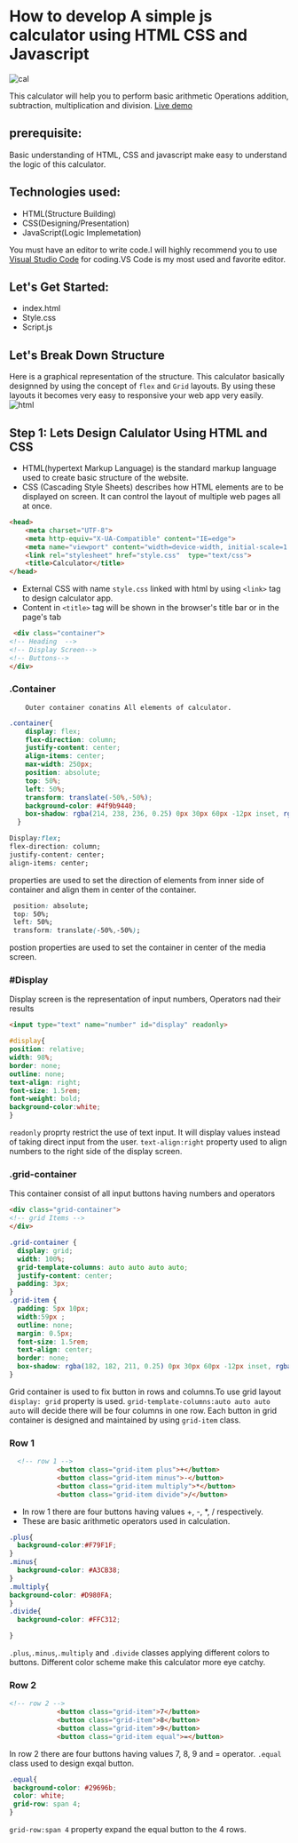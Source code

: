 # How to develop A simple js calculator using HTML CSS and Javascript


![cal](https://user-images.githubusercontent.com/69719511/116789828-4b65a380-aaca-11eb-8831-09b66819923a.PNG)

This calculator will help you to perform basic arithmetic Operations  addition, subtraction, multiplication and division.
[Live demo](https://zeecalculator.netlify.app/)

## prerequisite:
Basic understanding of HTML, CSS and javascript make easy to understand the logic of this calculator.

## Technologies used:
* HTML(Structure Building)
* CSS(Designing/Presentation)
* JavaScript(Logic Implemetation)

You must have an editor to write code.I will highly recommend you to use [Visual Studio Code](https://code.visualstudio.com/) for coding.VS Code is my most used and favorite editor.



## Let's Get Started:
* index.html
* Style.css
* Script.js
## Let's Break Down Structure



Here is a graphical representation of the structure. This calculator basically designned by using the concept of `flex` and `Grid` layouts.
By using these layouts it becomes very easy to responsive your web app very easily.
![html](https://user-images.githubusercontent.com/69719511/116796233-58978800-aaf4-11eb-9b6e-82d0db26a09b.jpg)

## Step 1: Lets Design Calulator Using HTML and CSS
* HTML(hypertext Markup Language) is the standard markup language used to create basic structure of the website.
* CSS (Cascading Style Sheets) describes how HTML elements are to be displayed on screen. It can control the layout of multiple web pages all at once.

```html
<head>
    <meta charset="UTF-8">
    <meta http-equiv="X-UA-Compatible" content="IE=edge">
    <meta name="viewport" content="width=device-width, initial-scale=1.0">
    <link rel="stylesheet" href="style.css"  type="text/css">
    <title>Calculator</title>
</head>

```
* External CSS with name `style.css` linked with html by using `<link>` tag to design calculator app.
* Content in `<title>` tag will be shown in the browser's title bar or in the page's tab

```html
 <div class="container">
<!-- Heading  -->
<!-- Display Screen-->
<!-- Buttons-->
</div>
```
### .Container
        Outer container conatins All elements of calculator.
```css
.container{        
    display: flex;
    flex-direction: column;
    justify-content: center;
    align-items: center;   
    max-width: 250px;    
    position: absolute;
    top: 50%;
    left: 50%;
    transform: translate(-50%,-50%);
    background-color: #4f9b9440;
    box-shadow: rgba(214, 238, 236, 0.25) 0px 30px 60px -12px inset, rgba(15, 161, 130, 0.3) 0px 18px 36px -18px inset;
  }

```

```css
Display:flex;
flex-direction: column;
justify-content: center;
align-items: center;
```
properties are used to set the direction of elements from inner side of container and align them in center of the container.

```css
 position: absolute;
 top: 50%;
 left: 50%;
 transform: translate(-50%,-50%);
```
postion properties are used to set the container in center of the media screen.

### #Display
Display screen is the representation of input numbers, Operators nad their results
```html
<input type="text" name="number" id="display" readonly>
```
```css
#display{
position: relative;
width: 98%;
border: none;
outline: none;
text-align: right;
font-size: 1.5rem;
font-weight: bold;
background-color:white;
}
```
`readonly` proprty restrict the use of text input. It will display values instead of taking direct input from the user. `text-align:right` property used to align numbers to the right side of the display screen.

### .grid-container
This container consist of all input buttons having numbers and operators
```html
<div class="grid-container">       
<!-- grid Items -->
</div>
```
```css
.grid-container {    
  display: grid;
  width: 100%;
  grid-template-columns: auto auto auto auto;
  justify-content: center;  
  padding: 3px;
}
.grid-item {
  padding: 5px 10px;  
  width:59px ;
  outline: none;
  margin: 0.5px;
  font-size: 1.5rem;
  text-align: center;
  border: none;
  box-shadow: rgba(182, 182, 211, 0.25) 0px 30px 60px -12px inset, rgba(0, 0, 0, 0.3) 0px 18px 36px -18px inset;
}
```
Grid container is used to fix button in rows and columns.To use grid layout  `display: grid` property is used. `grid-template-columns:auto auto auto auto` will decide there will be four columns in one row. Each button in grid container is designed and maintained by using `grid-item` class.

### Row 1
```html
  <!-- row 1 -->
            <button class="grid-item plus">+</button>
            <button class="grid-item minus">-</button>
            <button class="grid-item multiply">*</button>
            <button class="grid-item divide">/</button>
```

* In row 1 there are four buttons having values +, -, *, / respectively.
*  These are basic arithmetic operators used in calculation. 

```css
.plus{
  background-color:#F79F1F;
}
.minus{
  background-color: #A3CB38;
}
.multiply{
background-color: #D980FA;
}
.divide{
  background-color: #FFC312;

}
```
`.plus`,`.minus`,`.multiply` and `.divide` classes applying different colors to buttons. Different color scheme make this calculator more eye catchy.

### Row 2
```html
<!-- row 2 -->
            <button class="grid-item">7</button>
            <button class="grid-item">8</button>
            <button class="grid-item">9</button>
            <button class="grid-item equal">=</button>
```
 In row 2 there are four buttons having values 7, 8, 9 and = operator. `.equal` class used to design exqal button.
 ```css
 .equal{
  background-color: #29696b;
  color: white;
  grid-row: span 4; 
}

 ```
 `grid-row:span 4` property expand the equal button to the 4 rows.
 









        
  








